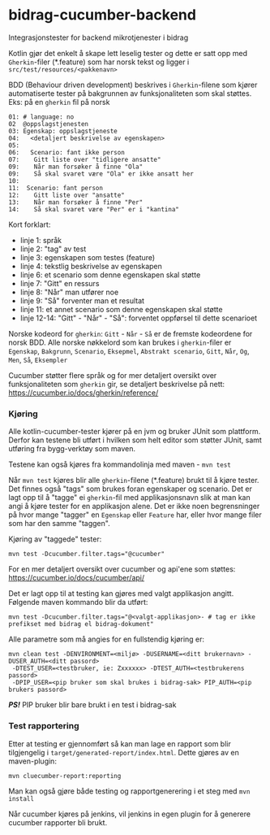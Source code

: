 # bidrag-cucumber-backend
Integrasjonstester for backend mikrotjenester i bidrag

Kotlin gjør det enkelt å skape lett leselig tester og dette er satt opp med `Gherkin`-filer (*.feature) som har norsk tekst og ligger i `src/test/resources/<pakkenavn>`

BDD (Behaviour driven development) beskrives i `Gherkin`-filene som kjører automatiserte tester på bakgrunnen av funksjonaliteten som skal støttes.
Eks: på en `gherkin` fil på norsk 

```
01: # language: no
02  @oppslagstjenesten
03: Egenskap: oppslagstjeneste
04:   <detaljert beskrivelse av egenskapen>
05: 
06:   Scenario: fant ikke person
07:    Gitt liste over "tidligere ansatte"
09:    Når man forsøker å finne "Ola"
09:    Så skal svaret være "Ola" er ikke ansatt her
10:
11:  Scenario: fant person
12:    Gitt liste over "ansatte"
13:    Når man forsøker å finne "Per"
14:    Så skal svaret være "Per" er i "kantina"
```

Kort forklart:
- linje 1: språk
- linje 2: "tag" av test
- linje 3: egenskapen som testes (feature)
- linje 4: tekstlig beskrivelse av egenskapen
- linje 6: et scenario som denne egenskapen skal støtte
- linje 7: "Gitt" en ressurs
- linje 8: "Når" man utfører noe
- linje 9: "Så" forventer man et resultat
- linje 11: et annet scenario som denne egenskapen skal støtte
- linje 12-14: "Gitt" - "Når" - "Så": forventet oppførsel til dette scenarioet

Norske kodeord for `gherkin`: `Gitt` - `Når` - `Så` er de fremste kodeordene for norsk BDD.
Alle norske nøkkelord som kan brukes i `gherkin`-filer er `Egenskap`, `Bakgrunn`, `Scenario`, `Eksepmel`, `Abstrakt scenario`, `Gitt`, `Når`, `Og`, `Men`, `Så`, `Eksempler`

Cucumber støtter flere språk og for mer detaljert oversikt over funksjonaliteten som `gherkin` gir, se detaljert beskrivelse på nett: 
<https://cucumber.io/docs/gherkin/reference/>

### Kjøring

Alle kotlin-cucumber-tester kjører på en jvm og bruker JUnit som plattform. Derfor kan testene bli utført i hvilken som helt editor som støtter JUnit,
samt utføring fra bygg-verktøy som maven.

Testene kan også kjøres fra kommandolinja med maven - `mvn test`

Når `mvn test` kjøres blir alle `gherkin`-filene (*.feature) brukt til å kjøre tester. Det finnes også "tags" som brukes foran egenskaper og scenario.
Det er lagt opp til å "tagge" ei `gherkin`-fil med applikasjonsnavn slik at man kan angi å kjøre tester for en applikasjon alene.
Det er ikke noen begrensninger på hvor mange "tagger" en `Egenskap` eller `Feature` har, eller hvor mange filer som har den samme "taggen".

Kjøring av "taggede" tester:

```
mvn test -Dcucumber.filter.tags="@cucumber"
``` 

For en mer detaljert oversikt over cucumber og api'ene som støttes: <https://cucumber.io/docs/cucumber/api/>  

Det er lagt opp til at testing kan gjøres med valgt applikasjon angitt. Følgende maven kommando blir da utført:

``` 
mvn test -Dcucumber.filter.tags="@<valgt-applikasjon>- # tag er ikke prefikset med bidrag el bidrag-dokument" 
``` 

Alle parametre som må angies for en fullstendig kjøring er:
```
mvn clean test -DENVIRONMENT=<miljø> -DUSERNAME=<ditt brukernavn> -DUSER_AUTH=<ditt passord>
 -DTEST_USER=<testbruker, ie: Zxxxxxx> -DTEST_AUTH=<testbrukerens passord>
 -DPIP_USER=<pip bruker som skal brukes i bidrag-sak> PIP_AUTH=<pip brukers passord>
```
_**PS!**_ PIP bruker blir bare brukt i en test i bidrag-sak

### Test rapportering

Etter at testing er gjennomført så kan man lage en rapport som blir tilgjengelig i `target/generated-report/index.html`. Dette gjøres av en maven-plugin:

```
mvn cluecumber-report:reporting
```

Man kan også gjøre både testing og rapportgenerering i et steg med `mvn install`

Når cucumber kjøres på jenkins, vil jenkins in egen plugin for å generere cucumber rapporter bli brukt.